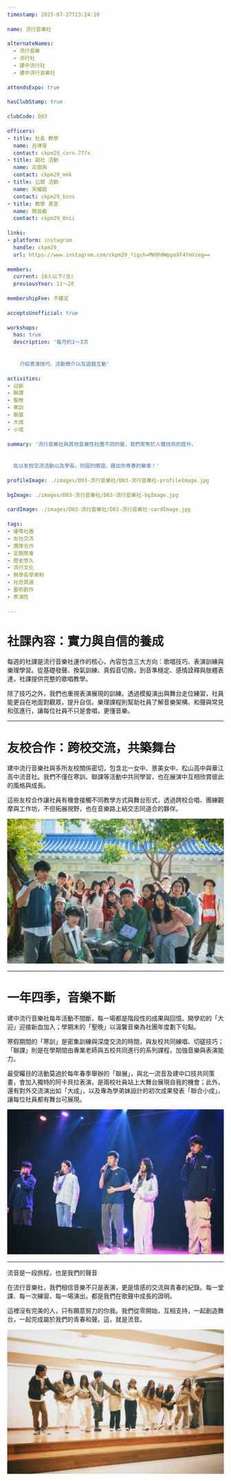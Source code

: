 ```yaml
---
timestamp: 2025-07-27T23:24:10

name: 流行音樂社

alternateNames:
  - 流行音樂
  - 流行社
  - 建中流行社
  - 建中流行音樂社

attendsExpo: true

hasClubStamp: true

clubCode: D03

officers:
- title: 社長 教學
  name: 呂律旻
  contact: ckpm29_corn.777x
- title: 副社 活動
  name: 古宸與
  contact: ckpm29_mnk
- title: 公關 活動
  name: 宋耀庭
  contact: ckpm29_bsns
- title: 教學 美宣
  name: 闕辰叡
  contact: ckpm29_0nii

links:
- platform: instagram
  handle: ckpm29_
  url: https://www.instagram.com/ckpm29_?igsh=MW9hNWppeXF4YmVzeg==

members:
  current: 10人以下(含)
  previousYear: 11～20

membershipFee: 不確定

acceptsUnofficial: true

workshops:
  has: true
  description: '每月約1～3次


    介紹表演技巧、活動簡介以及遊戲互動'

activities:
- 迎新
- 聯課
- 聖晚
- 寒訓
- 聯展
- 大成
- 小成

summary: '流行音樂社與其他音樂性社團不同的是，我們聚焦於人聲技術的提升，


  佐以友校交流活動以及學長、同屆的情誼，譜出你青春的樂章！'

profileImage: ./images/D03-流行音樂社/D03-流行音樂社-profileImage.jpg

bgImage: ./images/D03-流行音樂社/D03-流行音樂社-bgImage.jpg

cardImage: ./images/D03-流行音樂社/D03-流行音樂社-cardImage.jpg

tags:
- 優等社團
- 友社交流
- 團隊合作
- 定期聚會
- 歷史悠久
- 流行文化
- 無學長學弟制
- 社恐首選
- 藝術創作
- 表演性

---
```


# 社課內容：實力與自信的養成

每週的社課是流行音樂社運作的核心，內容包含三大方向：歌唱技巧、表演訓練與樂理學習。從基礎發聲、換氣訓練、真假音切換，到音準穩定、感情詮釋與肢體表達，社課提供完整的歌唱教學。

除了技巧之外，我們也重視表演展現的訓練。透過模擬演出與舞台走位練習，社員能更自在地面對觀眾，提升自信。樂理課程則幫助社員了解音樂架構、和聲與常見和弦進行，讓每位社員不只是會唱，更懂音樂。

---

# 友校合作：跨校交流，共築舞台

建中流行音樂社與多所友校關係密切，包含北一女中、景美女中、松山高中與華江高中流音社。我們不僅在寒訓、聯課等活動中共同學習，也在展演中互相欣賞彼此的風格與成長。

這些友校合作讓社員有機會接觸不同教學方式與舞台形式，透過跨校合唱、團練觀摩與工作坊，不但拓展視野，也在音樂路上結交志同道合的夥伴。

![與友校合照照片](./images/D03-流行音樂社/D03-流行音樂社-content-0.jpg)

---

# 一年四季，音樂不斷

建中流行音樂社每年活動不間斷，每一場都是階段性的成果與回憶。開學初的「大迎」迎接新血加入；學期末的「聖晚」以溫馨音樂為社團年度劃下句點。

寒假期間的「寒訓」是密集訓練與深度交流的時間，與友校共同練唱、切磋技巧；「聯課」則是在學期間由專業老師與五校共同進行的系列課程，加強音樂與表演能力。

最受矚目的活動莫過於每年春季舉辦的「聯展」，與北一流音及建中口技共同策畫，會加入獨特的阿卡貝拉表演，是兩校社員站上大舞台展現自我的機會；此外，還有對外交流演出如「大成」，以及專為學弟妹設計的初次成果發表「聯合小成」，讓每位社員都有舞台可展現。

![聯展現場照片](./images/D03-流行音樂社/D03-流行音樂社-content-1.jpg)

---

流音是一段旅程，也是我們的聲音

在流行音樂社，我們相信音樂不只是表演，更是情感的交流與青春的紀錄。每一堂課、每一次練習、每一場演出，都是我們在歌聲中成長的證明。

這裡沒有完美的人，只有願意努力的你我。我們從零開始，互相支持，一起創造舞台，一起完成屬於我們的青春和聲。這，就是流音。

![活動相片](./images/D03-流行音樂社/D03-流行音樂社-content-2.jpg)

